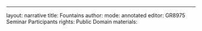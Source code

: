 ---
layout: narrative
title: Fountains
author:
mode: annotated
editor: GR8975 Seminar Participants
rights: Public Domain
materials: 